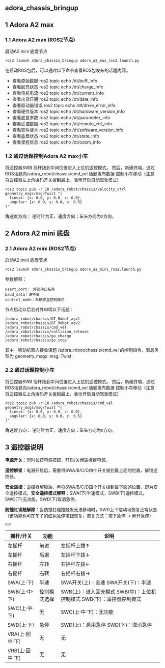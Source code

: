 ## adora_chassis_bringup 

## 1  Adora A2 max 

### 1.1  Adora A2 max  (ROS2节点)
启动A2 mini 底盘节点

```
ros2 launch adora_chassis_bringup adora_a2_max_ros2.launch.py
```

 在启动ROS包后，可以通过以下命令查看ROS包发布的话题内容。

-  查看原始数据   ros2 topic echo /dt/buff_info
- 查看回充状态  ros2 topic echo /dt/charge_info
- 查看电机电流  ros2 topic echo /dt/current_info
- 查看出货日期 ros2 topic echo /dt/date_info
- 查看驱动器错误 ros2 topic echo /dt/drive_error_info
- 查看硬件版本  ros2 topic echo /dt/hardware_version_info
- 查看底盘参数  ros2 topic echo /dt/parameter_info
- 查看遥控数据  ros2 topic echo /dt/remote_ctrl_info
- 查看软件版本  ros2 topic echo /dt/software_version_info
- 查看底盘状态  ros2 topic echo /dt/state_info
- 查看里程信息  ros2 topic echo /dt/odom_info


### 1.2 通过话题控制Adora A2 max小车

将遥控器SWB 摇杆拨到中间位置进入上位机遥控模式。 然后，新建终端，通过ROS话题向/adora_robot/chassis/cmd_vel 话题发布数据 控制小车移动（注意 将遥控器左上角拨码开关拨到最上，表示开启自动驾驶模式）

```
ros2 topic pub -r 10 /adora_robot/chassis/velocity_ctrl geometry_msgs/msg/Twist "{
  linear: {x: 0.0, y: 0.0, z: 0.0},
  angular: {x: 0.0, y: 0.0, z: 0.5}
}"
```

角速度方向： 逆时针为正，速度方向：车头方向为x方向。
## 2  Adora A2 mini 底盘
### 2.1  Adora A2 mini (ROS2节点)

启动A2 mini 底盘节点

```
ros2 launch adora_chassis_bringup adora_a2_mini_ros2.launch.py
```

参数解释：

```
usart_port： 外部串口名称
baud_data：波特率
control_mode：车辆底盘控制模式
```

节点启动以后会对外申明以下话题：

```
/adora_robot/chassis/DT_Robot_agv1
/adora_robot/chassis/DT_Robot_agv2
/adora_robot/chassis/cmd_vel
/adora_robot/chassis/collision_release
/adora_robot/chassis/go_charge
/adora_robot/chassis/go_stop
```

其中，移动机器人接收话题 /adora_robot/chassis/cmd_vel 的控制指令，消息类型为 geometry_msgs::msg::Twist 

### 2.2 通过话题控制小车

将遥控器SWB 摇杆拨到中间位置进入上位机遥控模式。 然后，新建终端，通过ROS话题向/adora_robot/chassis/cmd_vel 话题发布数据 控制小车移动（注意 将遥控器左上角拨码开关拨到最上，表示开启自动驾驶模式）

```
ros2 topic pub -r 10 /adora_robot/chassis/cmd_vel geometry_msgs/msg/Twist "{
  linear: {x: 0.0, y: 0.0, z: 0.0},
  angular: {x: 0.0, y: 0.0, z: 0.5}
}"
```

角速度方向： 逆时针为正，速度方向：车头方向为x方向。



## 3 遥控器说明

**电源开关**：同时长按电源按钮，开启/关闭遥控器电源。

 

**遥控解锁**：电源开启后，需要将SWA/B/C/D四个开关拨到最上面的位置，解锁遥控器。

 

**安全遥控**：遥控器解锁后，再将SWA/B/C/D四个开关拨到最下面的位置，即为安全遥控模式。**安全遥控模式解释**：SWA(下)半速模式，SWB(下)遥控模式，SWC(下)无功能，SWD(下)取消急停。



**防撞杠误触解除**：当防撞杠碰撞触发无法移动时，SWD上下摆动可恢复正常状态（该功能也可在车子的红色急停按钮恢复，恢复方式：按下急停 -> 解开急停）



<img src="fig/fig1.jpg" alt="fig1" style="zoom:50%;" />



| 摇杆/开关       | 功能         | 说明                                                         |
| --------------- | ------------ | ------------------------------------------------------------ |
| 左摇杆          | 前进         | 左摇杆上拨↑                                                  |
| 左摇杆          | 后退         | 左摇杆下拨↓                                                  |
| 右摇杆          | 左转         | 右摇杆左拨←                                                  |
| 右摇杆          | 右转         | 右摇杆右拨→                                                  |
| SWA(上·下)      | 半速         | SWA开关(上)：全速  SWA开关(下)：半速                         |
| SWB(上·中·下)   | 控制模式选择 | SWB(上)：进入回充模式  SWB(中)：上位机控制模式  SWB(下)：遥控器控制模式 |
| SWC(上·中·下)   | 无           | SWC(上·中·下)：无功能                                        |
| SWD(上·下)      | 急停         | SWD(上)：启用急停  SWD(下)：取消急停                         |
| VRA(上·回中·下) | 无           | 无                                                           |
| VRB(上·回中·下) | 无           | 无                                                           |
